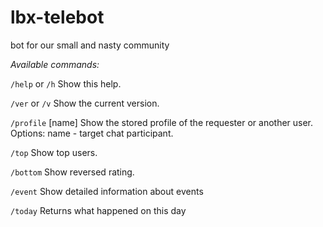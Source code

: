 # lbx-telebot
bot for our small and nasty community

*Available commands:*

`/help` or `/h`
Show this help.

`/ver` or `/v`
Show the current version.

`/profile` [name]
Show the stored profile of the requester or another user.
Options:
name - target chat participant.

`/top`
Show top users.

`/bottom`
Show reversed rating.

`/event`
Show detailed information about events

`/today`
Returns what happened on this day